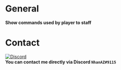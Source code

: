 # General
**Show commands used by player to staff**

# Contact
[![Discord](https://img.shields.io/discord/986553214889517088?label=discord&color=7289DA&logo=discord)](https://discord.gg/wBe2qbAp5B)\
**You can contact me directly via Discord `NhanAZ#9115`**

